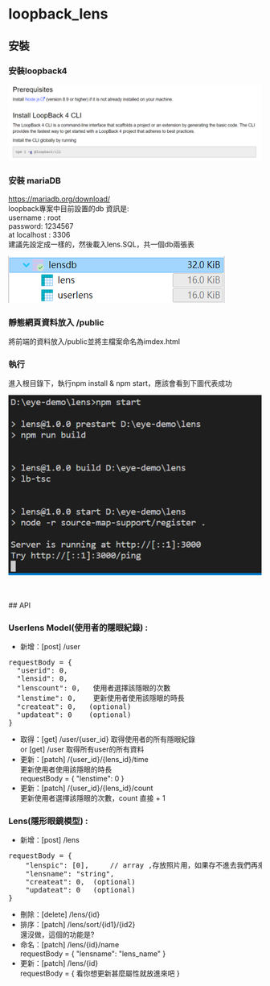 # loopback_lens

## 安裝

### 安裝loopback4  

 ![loopback4](readme_pic/loopback4.png)

###	安裝 mariaDB
https://mariadb.org/download/  
loopback專案中目前設置的db 資訊是:  
username : root   
password: 1234567  
at  localhost : 3306  
建議先設定成一樣的，然後載入lens.SQL，共一個db兩張表  

 ![db](readme_pic/db.png)
 

###	靜態網頁資料放入  /public  
將前端的資料放入/public並將主檔案命名為imdex.html


### 執行 
進入根目錄下，執行npm install & npm start，應該會看到下圖代表成功   

 ![npm](readme_pic/npm.png)




<br>
<br>
## API

### Userlens Model(使用者的隱眼紀錄) :

* 新增：[post] /user
<pre>
requestBody = {  
  "userid": 0,
  "lensid": 0,
  "lenscount": 0,   使用者選擇該隱眼的次數
  "lenstime": 0,    更新使用者使用該隱眼的時長 
  "createat": 0,   (optional)
  "updateat": 0    (optional)
}
</pre> 

* 取得：[get] /user/{user_id}  取得使用者的所有隱眼紀錄  
  or [get] /user  取得所有user的所有資料
* 更新：[patch] /{user_id}/{lens_id}/time  
  更新使用者使用該隱眼的時長   
requestBody = { "lenstime": 0 }
* 更新：[patch] /{user_id}/{lens_id}/count   
更新使用者選擇該隱眼的次數，count 直接 + 1

    
    
### Lens(隱形眼鏡模型) :
* 新增：[post] /lens
<pre>
requestBody = {
  	"lenspic": [0],     // array ,存放照片用，如果存不進去我們再來研究他
 	"lensname": "string",
  	"createat": 0,  (optional)
  	"updateat": 0   (optional)
}
</pre>

* 刪除：[delete] /lens/{id}
* 排序：[patch]  /lens/sort/{id1}/{id2}  
  還沒做，這個的功能是?
* 命名：[patch]  /lens/{id}/name  
requestBody = {  "lensname": "lens_name" }
* 更新：[patch]  /lens/{id}  
requestBody = {  看你想更新甚麼屬性就放進來吧  }
